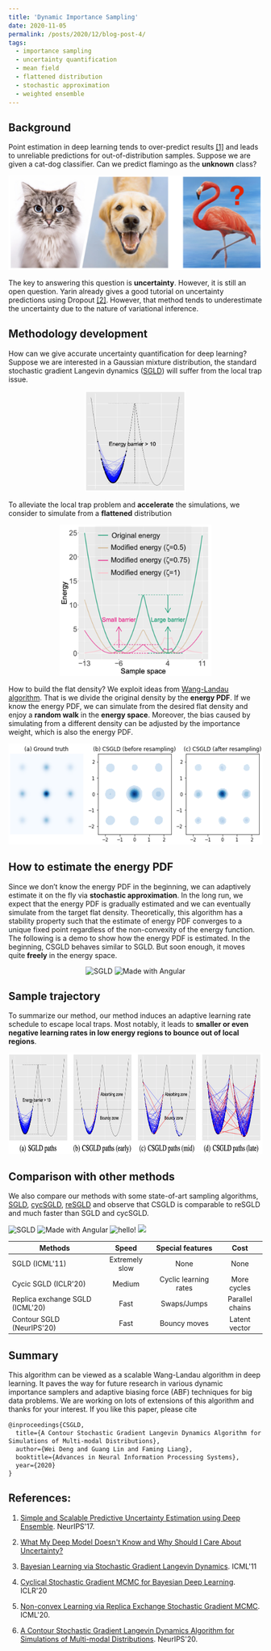 ```yaml
---
title: 'Dynamic Importance Sampling'
date: 2020-11-05
permalink: /posts/2020/12/blog-post-4/
tags:
  - importance sampling
  - uncertainty quantification
  - mean field
  - flattened distribution
  - stochastic approximation
  - weighted ensemble
---
```



## Background
Point estimation in deep learning tends to over-predict results [[1]](https://arxiv.org/pdf/1612.01474.pdf) and leads to unreliable predictions for out-of-distribution samples. Suppose we are given a cat-dog classifier. Can we predict flamingo as the **unknown** class?

<p align="center">
    <img src="/images/cat_dog.png" />
</p>

The key to answering this question is **uncertainty**. However, it is still an open question. Yarin already gives a good tutorial on uncertainty predictions using Dropout [[2]](https://www.cs.ox.ac.uk/people/yarin.gal/website/blog_3d801aa532c1ce.html). However, that method tends to underestimate the uncertainty due to the nature of variational inference. 

## Methodology development
How can we give accurate uncertainty quantification for deep learning? Suppose we are interested in a Gaussian mixture distribution, the standard stochastic gradient Langevin dynamics ([SGLD](https://pdfs.semanticscholar.org/aeed/631d6a84100b5e9a021ec1914095c66de415.pdf)) will suffer from the local trap issue.

<p align="center">
    <img src="/images/original_density.png" width="200" height="200" />
</p>


To alleviate the local trap problem and **accelerate** the simulations, we consider to simulate from a **flattened** distribution

<p align="center">
    <img src="/images/flat_density.png" width="300" height="300" />
</p>

How to build the flat density? We exploit ideas from [Wang-Landau algorithm](https://en.wikipedia.org/wiki/Wang_and_Landau_algorithm). That is we divide the original density by the **energy PDF**. If we know the energy PDF, we can simulate from the desired flat density and enjoy a **random walk** in the **energy space**. Moreover, the bias caused by simulating from a different density can be adjusted by the importance weight, which is also the energy PDF.

<p align="center">
    <img src="/images/resample.png" width="800" height="200" title="A mixture example with 9 modes" />
</p>

## How to estimate the energy PDF
Since we don’t know the energy PDF in the beginning, we can adaptively estimate it on the fly via **stochastic approximation**. In the long run, we expect that the energy PDF is gradually estimated and we can eventually simulate from the target flat density. Theoretically, this algorithm has a stability property such that the estimate of energy PDF converges to a unique fixed point regardless of the non-convexity of the energy function. The following is a demo to show how the energy PDF is estimated. In the beginning, CSGLD behaves similar to SGLD. But soon enough, it moves quite **freely** in the energy space.

<p float="left" align="center">
  <img src="/images/CSGLD/CSGLD_with_PDF.gif" width="200" title="SGLD"/>
  <img src="/images/CSGLD/CSGLD_PDF.gif" width="200" alt="Made with Angular" title="Angular" /> 
</p>

## Sample trajectory
To summarize our method, our method induces an adaptive learning rate schedule to escape local traps. Most notably, it leads to **smaller or even negative learning rates in low energy regions to bounce out of local regions**. 

<p align="center">
    <img src="/images/moves.png" width="600" height="200" />
</p>

## Comparison with other methods
We also compare our methods with some state-of-art sampling algorithms, [SGLD](https://pdfs.semanticscholar.org/aeed/631d6a84100b5e9a021ec1914095c66de415.pdf), [cycSGLD](https://arxiv.org/pdf/1902.03932.pdf), [reSGLD](https://arxiv.org/pdf/2008.05367.pdf) and observe that CSGLD is comparable to reSGLD and much faster than SGLD and cycSGLD.
<p float="left">
  <img src="/images/CSGLD/SGLD.gif" width="185" title="SGLD"/>
  <img src="/images/CSGLD/cycSGLD.gif" width="185" alt="Made with Angular" title="Angular" />
  <img src="/images/CSGLD/reSGLD.gif" width="185" alt="hello!" title="adam solomon's hello"/>
  <img src="/images/CSGLD/CSGLD.gif" width="185" />
</p>

| Methods   |      Speed      | Special features  | Cost |
|----------|:-------------:|:-------------:|:-------------:|
| SGLD (ICML'11) |  Extremely slow | None | None |
| Cycic SGLD (ICLR'20) |    Medium   | Cyclic learning rates  | More cycles |
| Replica exchange SGLD (ICML'20) | Fast | Swaps/Jumps | Parallel chains |
| Contour SGLD (NeurIPS'20) | Fast | Bouncy moves | Latent vector |

## Summary
This algorithm can be viewed as a scalable Wang-Landau algorithm in deep learning. It paves the way for future research in various dynamic importance samplers and adaptive biasing force (ABF) techniques for big data problems. We are working on lots of extensions of this algorithm and thanks for your interest. If you like this paper, please cite

```
@inproceedings{CSGLD,
  title={A Contour Stochastic Gradient Langevin Dynamics Algorithm for Simulations of Multi-modal Distributions},
  author={Wei Deng and Guang Lin and Faming Liang},
  booktitle={Advances in Neural Information Processing Systems},
  year={2020}
}
```


## References:

1. [Simple and Scalable Predictive Uncertainty Estimation using Deep Ensemble](https://arxiv.org/pdf/1612.01474.pdf). NeurIPS'17.

2. [What My Deep Model Doesn't Know and Why Should I Care About Uncertainty?](https://www.cs.ox.ac.uk/people/yarin.gal/website/blog_3d801aa532c1ce.html)

3. [Bayesian Learning via Stochastic Gradient Langevin Dynamics](https://pdfs.semanticscholar.org/aeed/631d6a84100b5e9a021ec1914095c66de415.pdf). ICML'11

4. [Cyclical Stochastic Gradient MCMC for Bayesian Deep Learning](https://arxiv.org/pdf/1902.03932.pdf). ICLR'20

5. [Non-convex Learning via Replica Exchange Stochastic Gradient MCMC](https://arxiv.org/pdf/2008.05367.pdf). ICML'20.

6. [A Contour Stochastic Gradient Langevin Dynamics Algorithm for Simulations of Multi-modal Distributions](https://arxiv.org/pdf/2010.09800.pdf). NeurIPS'20.

